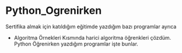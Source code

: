 # Python_Ogrenirken
Sertifika almak için katıldığım eğitimde yazdığım bazı programlar ayrıca 
- Algoritma Örnekleri Kısmında harici algoritma öğrenkleri çözdüm.
Python Öğrenirken yazdığım programlar işte bunlar.
